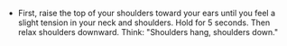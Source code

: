 - First, raise the top of your shoulders toward your ears until you feel a slight tension in your neck and shoulders. Hold for 5 seconds. Then relax shoulders downward. Think: "Shoulders hang, shoulders down."
